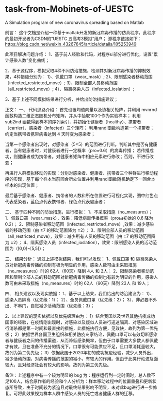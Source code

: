 # task-from-Mobinets-of-UESTC
A Simulation program of new coronavirus spreading based on Matlab

前言：
这个文档是介绍一种基于matlab开发的新冠病毒传播的仿真程序，此程序的最初开发者为CSDN的“UESTC 五高考3模拟”用户；
源程序链接如下：https://blog.csdn.net/weixin_43267645/article/details/105253949

此项目解决问题介绍：
1、基于前人经验和代码，对程序ui部分进行优化，设置“累计感染人数”变化曲线；

2、基于源程序，模拟采取4种不同防治措施，检测其对新冠病毒传播的抑制效果，4种措施分别为：
1）、佩戴口罩（wear_mask）; 2)、限制感染者移动范围（infected_restricted_move）;
3)、限制全部人员移动范围（all_restricted_move）; 4）、隔离感染人员（infected_ioslation）;

3、基于上述不同模拟结果进行分析，并给出防治措施建议；

正文：
一、
代码思路介绍：
首先设置均值向量以及协相关矩阵，并利用 mvnrnd 函数构造二维正态随机分布矩阵，并从中抽取100个作为实验样本；
利用 sub2ind 函数得到样本的序列索引，并初始化健康者（healthy）、携带者（carrier）、感染者（infected）三个矩阵；
利用randi函数构造第一个携带者；约定当携带者携带病毒达到 4 天时变为感染者；

当第一个感染者出现时，对感染者（5×5）的范围进行判断，判断其中是否有健康者，当有健康者时，对健康者进行一定概率（pro=0.6）的病毒传播；
若传播成功，则健康者成为携带者，对健康者矩阵中相应元素进行修改；否则，不进行改变；

再进行人群模拟移动的实现：分别对感染者、健康者、携带者三个种群进行移动程序的实现，基于每个样本当前回合所处位置并利用randi函数随机确定下一回合本样本的出现位置；

最后基于感染者、健康者、携带者的人数和所在位置进行可视化实现，图中红色点代表感染者，蓝色点代表携带者、绿色点代表健康者；

二、
基于四种不同的防治措施，进行模拟：
1、不采取措施（no_measures）；
1、佩戴口罩（wear_mask），效果：降低病毒传播概率（pro由初始的 0.6 降为 0.2）；
2、限制感染者移动范围（infected_restricted_move）,效果：减少感染者的移动范围（由 ±7 的移动范围降为 ±2）；
3、限制全部人员的移动范围（all_restricted_move），效果：减少所有人员的移动范围（由 ±7 的移动范围降为 ±2）；
4、隔离感染人员（infected_ioslation），效果：限制感染人员的活动范围为（[0,0]~[5,5]）；

三、
结果分析：
通过上述模拟结果，我们可以发现：
1、佩戴口罩 和 隔离感染人员对新冠病毒传播的抑制有极为明显的作用，感染人数可由未采取措施（no_measures）时的 62人（60天）降到 4人 和 2人；
2、限制感染者移动范围和限制全部人员的移动范围对新冠病毒传播的抑制也有较为明显的作用，感染人数可由未采取措施（no_measures）时的 62人（60天）降到 23人 和 19人；

四、
相关建议以及现实依据：
1、基于以上结果，我们给出的防治建议为：
1）、感染人员隔离（优先级：1）；
2）、全员佩戴口罩（优先级：2）；
3）、非必要不外出、不串门，自觉减少活动范围（优先级：3）；

2、以上建议的现实依据以及优先级理由为：
1）结合我国以及世界其他抗疫成功国家的经验，在疫情刚出现时，对感染以及疑似人员进行迅速隔离、对感染区域进行消杀都是第一时间和最直接的措施，此措施执行方便，见效快，故列为第一优先级；
2）依据世界各国卫生组织和相关防疫专家结论，佩戴口罩可以有效切断感染者与健康者之间的传播渠道，从而降低感染概率，但由于口罩需要大多数人都佩戴才有效，且在准备不充分的情况下，口罩很有可能供应不足，且口罩消耗量较大，故列为第二优先级；
3）依据我国于2020年初的成功抗疫经验，减少人员外出，减少活动范围，对病毒传播的范围的减小，有较大的作用。但由于此类行动波及面较大，且对经济社会有较大的影响，故列为第三优先级。

备注：上述程序中有一个较为明显的 bug 为：程序运行到一定时间时，总人数不足100人，结合原作者的经验和个人分析为：样本移动过程中的位置重叠和更新状态所导致，由于时间较为紧迫且对最终结果影响不明显，未对此bug进行进一步修复。可将此效果视为样本人群中感染人员的死亡或者健康人群的迁移。
